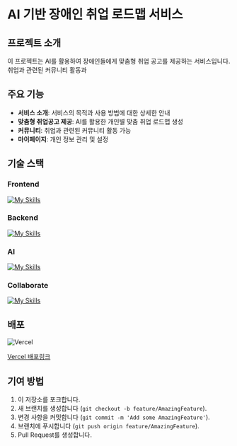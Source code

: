 # AI 기반 장애인 취업 로드맵 서비스

## 프로젝트 소개

이 프로젝트는 AI를 활용하여 장애인들에게 맞춤형 취업 공고를 제공하는 서비스입니다. 취업과 관련된 커뮤니티 활동과 

## 주요 기능

- **서비스 소개**: 서비스의 목적과 사용 방법에 대한 상세한 안내
- **맞춤형 취업공고 제공**: AI를 활용한 개인별 맞춤 취업 로드맵 생성
- **커뮤니티**: 취업과 관련된 커뮤니티 활동 가능
- **마이페이지**: 개인 정보 관리 및 설정

## 기술 스택

### Frontend
  
[![My Skills](https://skillicons.dev/icons?i=js,react,nextjs,tailwind,vite,vercel)](https://skillicons.dev)

### Backend
[![My Skills](https://skillicons.dev/icons?i=java,spring,mongodb,nginx)](https://skillicons.dev)
    
### AI
[![My Skills](https://skillicons.dev/icons?i=tensorflow)](https://skillicons.dev)

### Collaborate
[![My Skills](https://skillicons.dev/icons?i=git,github,discord,notion)](https://skillicons.dev)

## 배포
![![Vercel](https://img.shields.io/badge/vercel-%23000000.svg?style=for-the-badge&logo=vercel&logoColor=white)](https://how-fe.vercel.app)

[Vercel 배포링크](https://how-fe.vercel.app)

## 기여 방법

1. 이 저장소를 포크합니다.
2. 새 브랜치를 생성합니다 (`git checkout -b feature/AmazingFeature`).
3. 변경 사항을 커밋합니다 (`git commit -m 'Add some AmazingFeature'`).
4. 브랜치에 푸시합니다 (`git push origin feature/AmazingFeature`).
5. Pull Request를 생성합니다.

